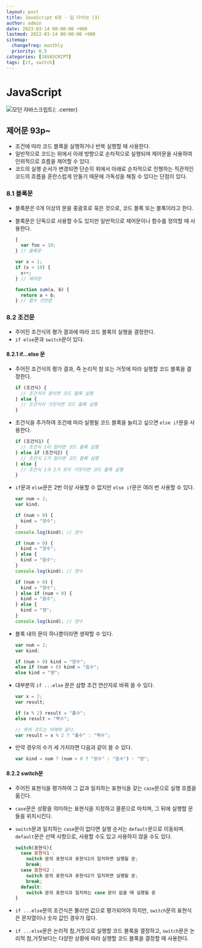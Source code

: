 ```yaml
---
layout: post
title: JavaScript 6장 - 딥 다이브 (3)
author: admin
date: 2023-03-14 00:00:00 +900
lastmod: 2022-03-14 00:00:00 +900
sitemap:
  changefreq: monthly
  priority: 0.5
categories: [JAVASCRIPT]
tags: [if, switch]
---
```


# JavaScript

![모던 자바스크립트](https://user-images.githubusercontent.com/118104644/222449514-88afd76b-e6eb-4e0f-8a52-891f101744ad.png){: .center}

## 제어문 93p~

- 조건에 따라 코드 블록을 실행하거나 반복 실행할 때 사용한다.
- 일반적으로 코드는 위에서 아래 방향으로 순차적으로 실행되며 제어문을 사용하여 인위적으로 흐름을 제어할 수 있다.
- 코드의 실행 순서가 변경되면 단순히 위에서 아래로 순차적으로 진행하는 직관적인 코드의 흐름을 혼란스럽게 만들기 때문에 가독성을 해칠 수 있다는 단점이 있다.

### 8.1 블록문

- 블록문은 0개 이상의 문을 중괄호로 묶은 것으로, 코드 블록 또는 블록이라고 한다.
- 블록문은 단독으로 사용할 수도 있지만 일반적으로 제어문이나 함수를 정의할 때 사용한다.

  ```js
  {
    var foo = 10;
  } // 블록문

  var x = 1;
  if (x < 10) {
    x++;
  } // 제어문

  function sum(a, b) {
    return a + b;
  } // 함수 선언문
  ```

### 8.2 조건문

- 주어진 조건식의 평가 결과에 따라 코드 블록의 실행을 결정한다.
- `if else`문과 `switch`문이 있다.

#### 8.2.1 if...else 문

- 주어진 조건식의 평가 결과, 즉 논리적 참 또는 거짓에 따라 실행할 코드 블록을 결정한다.

  ```js
  if (조건식) {
    // 조건식이 참이면 코드 블록 실행
  } else {
    // 조건식이 거짓이면 코드 블록 실행
  }
  ```

- 조건식을 추가하여 조건에 따라 실행될 코드 블록을 늘리고 싶으면 `else if`문을 사용한다.

  ```js
  if (조건식1) {
    // 조건식 1이 참이면 코드 블록 실행
  } else if (조건식2) {
    // 조건식 2가 참이면 코드 블록 실행
  } else {
    // 조건식 1과 2가 모두 거짓이면 코드 블록 실행
  }
  ```

- `if`문과 `else`문은 2번 이상 사용할 수 없지만 `else if`문은 여러 번 사용할 수 있다.

  ```js
  var num = 2;
  var kind;

  if (num > 0) {
    kind = "양수";
  }
  console.log(kind); // 양수

  if (num > 0) {
    kind = "양수";
  } else {
    kind = "음수";
  }
  console.log(kind); // 양수

  if (num > 0) {
    kind = "양수";
  } else if (num < 0) {
    kind = "음수";
  } else {
    kind = "영";
  }
  console.log(kind); // 양수
  ```

- 블록 내의 문이 하나뿐이라면 생략할 수 있다.

  ```js
  var num = 2;
  var kind;

  if (num > 0) kind = "양수";
  else if (num < 0) kind = "음수";
  else kind = "영";
  ```

- 대부분의 `if ...else` 문은 삼항 조건 연산자로 바꿔 쓸 수 있다.

  ```js
  var x = 2;
  var result;

  if (x % 2) result = "홀수";
  else result = "짝수";

  // 위의 코드는 아래와 같다.
  var result = x % 2 ? "홀수" : "짝수";
  ```

- 만약 경우의 수가 세 가지라면 다음과 같이 쓸 수 있다.
  ```js
  var kind = num ? (num > 0 ? "양수" : "음수") : "영";
  ```

#### 8.2.2 switch문

- 주어진 표현식을 평가하여 그 값과 일치하는 표현식을 갖는 `case`문으로 실행 흐름을 옮긴다.
- `case`문은 상황을 의미하는 표현식을 지정하고 콜론으로 마치며, 그 뒤에 실행할 문들을 위치시킨다.
- `switch`문과 일치하는 `case`문이 없다면 실행 순서는 `default`문으로 이동되며. `default`문은 선택 사항으로, 사용할 수도 있고 사용하지 않을 수도 있다.

  ```js
  switch(표현식){
    case 표현식1 :
      switch 문의 표현식과 표현식1이 일치하면 실행될 문;
      break;
    case 표현식2 :
      switch 문의 표현식과 표현식2가 일치하면 실행될 문;
      break;
    default:
      switch 문의 표현식과 일치하는 case 문이 없을 때 실행될 문
  }
  ```

- `if ...else`문의 조건식은 불리언 값으로 평가되어야 하지만, `switch`문의 표현식은 문자열이나 숫자 값인 경우가 많다.
- `if ...else`문은 논리적 참,거짓으로 실행할 코드 블록을 결정하고, `switch`문은 논리적 참,거짓보다는 다양한 상황에 따라 실행할 코드 블록을 결정할 때 사용한다.
